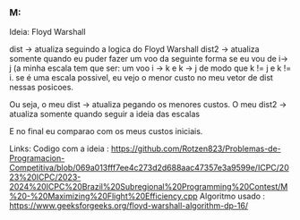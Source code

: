 
### M:

Ideia: Floyd Warshall

dist -> atualiza seguindo a logica do Floyd Warshall
dist2 -> atualiza somente quando eu puder fazer um voo da seguinte forma
se eu vou de i-> j (a minha escala tem que ser: um voo i -> k e k -> j de modo que 
k != j e k != i. 
se é uma escala possivel, eu vejo o menor custo no meu vetor de dist nessas posicoes.

Ou seja, o meu dist -> atualiza pegando os menores custos.
O meu dist2 -> atualiza somente quando seguir a ideia das escalas

E no final eu comparao com os meus custos iniciais.

Links:
Codigo com a ideia : https://github.com/Rotzen823/Problemas-de-Programacion-Competitiva/blob/069a013fff7ee4c273d2d688aac47357e3a9599e/ICPC/2023%20ICPC/2023-2024%20ICPC%20Brazil%20Subregional%20Programming%20Contest/M%20-%20Maximizing%20Flight%20Efficiency.cpp
Algoritmo usado : https://www.geeksforgeeks.org/floyd-warshall-algorithm-dp-16/